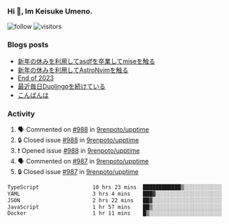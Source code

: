 ### Hi 👋, Im Keisuke Umeno.

<!--
**9renpoto/9renpoto** is a ✨ _special_ ✨ repository because its `README.md` (this file) appears on your GitHub profile.

Here are some ideas to get you started:

- 🔭 I’m currently working on ...
- 🌱 I’m currently learning ...
- 👯 I’m looking to collaborate on ...
- 🤔 I’m looking for help with ...
- 💬 Ask me about ...
- 📫 How to reach me: ...
- 😄 Pronouns: ...
- ⚡ Fun fact: ...
-->

![follow](https://img.shields.io/github/followers/9renpoto?label=Follow&style=social)
![visitors](https://komarev.com/ghpvc/?username=9renpoto&label=Profile%20views&color=0e75b6&style=flat)

### Blogs posts

<!-- BLOG-POST-LIST:START -->
- [新年の休みを利用してasdfを卒業してmiseを触る](https://9renpoto.win/entry/2024/01/07/mise)
- [新年の休みを利用してAstroNvimを触る](https://9renpoto.win/entry/2024/01/03/new-year-holidays)
- [End of 2023](https://9renpoto.win/entry/2023/12/31/end)
- [最近毎日Duolingoを続けている](https://9renpoto.win/entry/2023/12/05/duolingo)
- [こんばんは](https://sizu.me/9renpoto/posts/5a0i98779w97)
<!-- BLOG-POST-LIST:END -->

### Activity

<!--START_SECTION:activity-->
1. 🗣 Commented on [#988](https://github.com/9renpoto/upptime/issues/988#issuecomment-1890397655) in [9renpoto/upptime](https://github.com/9renpoto/upptime)
2. 🔒 Closed issue [#988](https://github.com/9renpoto/upptime/issues/988) in [9renpoto/upptime](https://github.com/9renpoto/upptime)
3. ❗ Opened issue [#988](https://github.com/9renpoto/upptime/issues/988) in [9renpoto/upptime](https://github.com/9renpoto/upptime)
4. 🗣 Commented on [#987](https://github.com/9renpoto/upptime/issues/987#issuecomment-1890250753) in [9renpoto/upptime](https://github.com/9renpoto/upptime)
5. 🔒 Closed issue [#987](https://github.com/9renpoto/upptime/issues/987) in [9renpoto/upptime](https://github.com/9renpoto/upptime)
<!--END_SECTION:activity-->

<!--START_SECTION:waka-->

```txt
TypeScript                 10 hrs 23 mins  ████████████▒░░░░░░░░░░░░   48.88 %
YAML                       3 hrs 4 mins    ███▓░░░░░░░░░░░░░░░░░░░░░   14.47 %
JSON                       2 hrs 22 mins   ██▓░░░░░░░░░░░░░░░░░░░░░░   11.20 %
JavaScript                 1 hr 57 mins    ██▒░░░░░░░░░░░░░░░░░░░░░░   09.25 %
Docker                     1 hr 11 mins    █▒░░░░░░░░░░░░░░░░░░░░░░░   05.61 %
```

<!--END_SECTION:waka-->
